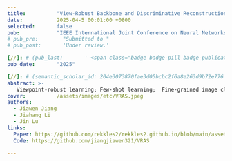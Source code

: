 ```yaml
---
title:          "View-Robust Backbone and Discriminative Reconstruction for Few-Shot Fine-Grained Image Classification"
date:           2025-04-5 00:01:00 +0800
selected:       false
pub:            "IEEE International Joint Conference on Neural Networks (IJCNN)"
# pub_pre:        "Submitted to "
# pub_post:       'Under review.'

[//]: # (pub_last:       ' <span class="badge badge-pill badge-publication badge-success">Spotlight</span>')
pub_date:       "2025"

[//]: # (semantic_scholar_id: 204e3073870fae3d05bcbc2f6a8e263d9b72e776  # use this to retrieve citation count)
abstract: >-
   Viewpoint-robust learning; Few-shot learning;  Fine-grained image classification
cover:          /assets/images/etc/VRAS.jpeg
authors:
  - Jiawen Jiang
  - Jiahang Li
  - Jin Lu
links:
  Paper: https://github.com/rekkles2/rekkles2.github.io/blob/main/assets/images/paper/IJCNN2025.pdf
  Code: https://github.com/jiangjiawen321/VRAS

---
```

